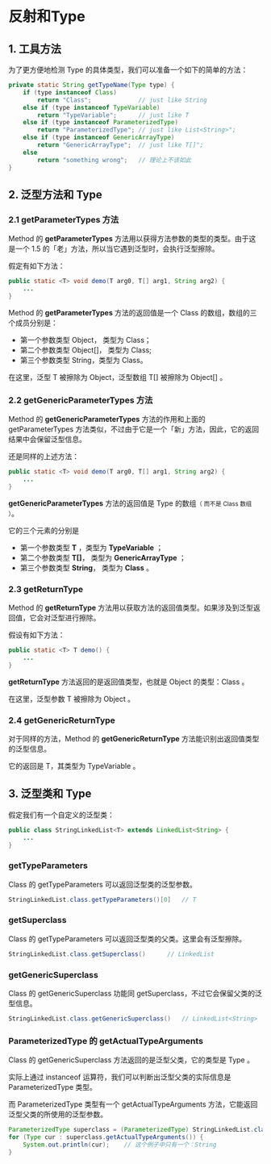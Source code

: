 # 反射和Type

## 1. 工具方法

为了更方便地检测 Type 的具体类型，我们可以准备一个如下的简单的方法：

```java
private static String getTypeName(Type type) {
    if (type instanceof Class)
        return "Class";             // just like String
    else if (type instanceof TypeVariable)
        return "TypeVariable";      // just like T
    else if (type instanceof ParameterizedType)
        return "ParameterizedType"; // just like List<String>";
    else if (type instanceof GenericArrayType)
        return "GenericArrayType";  // just like T[]";
    else
        return "something wrong";   // 理论上不该如此
}
```

## 2. 泛型方法和 Type

### 2.1 getParameterTypes 方法

Method 的 **getParameterTypes** 方法用以获得方法参数的类型的类型。由于这是一个 1.5 的「老」方法，所以当它遇到泛型时，会执行泛型擦除。

假定有如下方法：

```java
public static <T> void demo(T arg0, T[] arg1, String arg2) {
    ...
}
```

Method 的 **getParameterTypes** 方法的返回值是一个 Class 的数组，数组的三个成员分别是：

- 第一个参数类型 Object， 类型为 Class；
- 第二个参数类型 Object[]， 类型为 Class;
- 第三个参数类型 String，类型为 Class。

在这里，泛型 T 被擦除为 Object，泛型数组 T[] 被擦除为 Object[] 。

### 2.2 getGenericParameterTypes 方法

Method 的 **getGenericParameterTypes** 方法的作用和上面的 getParameterTypes 方法类似，不过由于它是一个「新」方法，因此，它的返回结果中会保留泛型信息。

还是同样的上述方法：

```java
public static <T> void demo(T arg0, T[] arg1, String arg2) {
    ...
}
```

**getGenericParameterTypes** 方法的返回值是 Type 的数组<small>（ 而不是 Class 数组 ）</small>。

它的三个元素的分别是

- 第一个参数类型 **T** ，类型为 **TypeVariable** ；
- 第二个参数类型 **T[]**， 类型为 **GenericArrayType** ；
- 第三个参数类型 **String**， 类型为 **Class** 。


### 2.3 getReturnType

Method 的 **getReturnType** 方法用以获取方法的返回值类型。如果涉及到泛型返回值，它会对泛型进行擦除。

假设有如下方法：

```java
public static <T> T demo() {
    ...
}
```

**getReturnType** 方法返回的是返回值类型，也就是 Object 的类型：Class 。

在这里，泛型参数 T 被擦除为 Object 。

### 2.4 getGenericReturnType

对于同样的方法，Method 的 **getGenericReturnType** 方法能识别出返回值类型的泛型信息。

它的返回是 T，其类型为 TypeVariable 。


## 3. 泛型类和 Type

假定我们有一个自定义的泛型类：

```java
public class StringLinkedList<T> extends LinkedList<String> {
    ...
}
```

### getTypeParameters

Class 的 getTypeParameters 可以返回泛型类的泛型参数。

```java
StringLinkedList.class.getTypeParameters()[0]   // T
```

### getSuperclass

Class 的 getTypeParameters 可以返回泛型类的父类。这里会有泛型擦除。

```java
StringLinkedList.class.getSuperclass()      // LinkedList
```

### getGenericSuperclass

Class 的 getGenericSuperclass 功能同 getSuperclass，不过它会保留父类的泛型信息。

```java
StringLinkedList.class.getGenericSuperclass()   // LinkedList<String>
```

### ParameterizedType 的 getActualTypeArguments

Class 的 getGenericSuperclass 方法返回的是泛型父类，它的类型是 Type 。

实际上通过 instanceof 运算符，我们可以判断出泛型父类的实际信息是 ParameterizedType 类型。

而 ParameterizedType 类型有一个 getActualTypeArguments 方法，它能返回泛型父类的所使用的泛型参数。

```java
ParameterizedType superclass = (ParameterizedType) StringLinkedList.class.getGenericSuperclass();
for (Type cur : superclass.getActualTypeArguments()) {
    System.out.println(cur);    // 这个例子中只有一个：String
}
```
